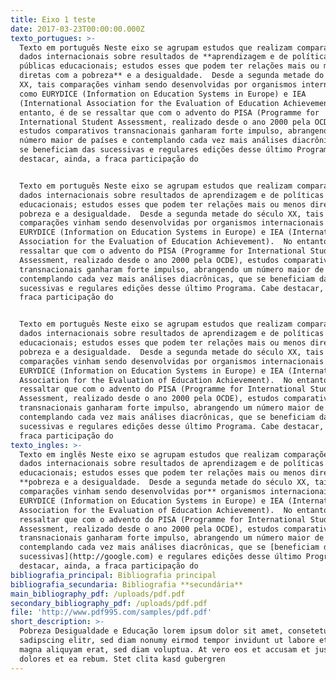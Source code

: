```yaml
---
title: Eixo 1 teste
date: 2017-03-23T00:00:00.000Z
texto_portugues: >-
  Texto em português Neste eixo se agrupam estudos que realizam comparações de
  dados internacionais sobre resultados de **aprendizagem e de políticas
  públicas educacionais; estudos esses que podem ter relações mais ou menos
  diretas com a pobreza** e a desigualdade.  Desde a segunda metade do século
  XX, tais comparações vinham sendo desenvolvidas por organismos internacionais
  como EURYDICE (Information on Education Systems in Europe) e IEA
  (International Association for the Evaluation of Education Achievement).  No
  entanto, é de se ressaltar que com o advento do PISA (Programme for
  International Student Assessment, realizado desde o ano 2000 pela OCDE),
  estudos comparativos transnacionais ganharam forte impulso, abrangendo um
  número maior de países e contemplando cada vez mais análises diacrônicas, que
  se beneficiam das sucessivas e regulares edições desse último Programa. Cabe
  destacar, ainda, a fraca participação do


  Texto em português Neste eixo se agrupam estudos que realizam comparações de
  dados internacionais sobre resultados de aprendizagem e de políticas públicas
  educacionais; estudos esses que podem ter relações mais ou menos diretas com a
  pobreza e a desigualdade.  Desde a segunda metade do século XX, tais
  comparações vinham sendo desenvolvidas por organismos internacionais como
  EURYDICE (Information on Education Systems in Europe) e IEA (International
  Association for the Evaluation of Education Achievement).  No entanto, é de se
  ressaltar que com o advento do PISA (Programme for International Student
  Assessment, realizado desde o ano 2000 pela OCDE), estudos comparativos
  transnacionais ganharam forte impulso, abrangendo um número maior de países e
  contemplando cada vez mais análises diacrônicas, que se beneficiam das
  sucessivas e regulares edições desse último Programa. Cabe destacar, ainda, a
  fraca participação do


  Texto em português Neste eixo se agrupam estudos que realizam comparações de
  dados internacionais sobre resultados de aprendizagem e de políticas públicas
  educacionais; estudos esses que podem ter relações mais ou menos diretas com a
  pobreza e a desigualdade.  Desde a segunda metade do século XX, tais
  comparações vinham sendo desenvolvidas por organismos internacionais como
  EURYDICE (Information on Education Systems in Europe) e IEA (International
  Association for the Evaluation of Education Achievement).  No entanto, é de se
  ressaltar que com o advento do PISA (Programme for International Student
  Assessment, realizado desde o ano 2000 pela OCDE), estudos comparativos
  transnacionais ganharam forte impulso, abrangendo um número maior de países e
  contemplando cada vez mais análises diacrônicas, que se beneficiam das
  sucessivas e regulares edições desse último Programa. Cabe destacar, ainda, a
  fraca participação do
texto_ingles: >-
  Texto em inglês Neste eixo se agrupam estudos que realizam comparações de
  dados internacionais sobre resultados de aprendizagem e de políticas públicas
  educacionais; estudos esses que podem ter relações mais ou menos diretas com a
  **pobreza e a desigualdade.  Desde a segunda metade do século XX, tais
  comparações vinham sendo desenvolvidas por** organismos internacionais como
  EURYDICE (Information on Education Systems in Europe) e IEA (International
  Association for the Evaluation of Education Achievement).  No entanto, é de se
  ressaltar que com o advento do PISA (Programme for International Student
  Assessment, realizado desde o ano 2000 pela OCDE), estudos comparativos
  transnacionais ganharam forte impulso, abrangendo um número maior de países e
  contemplando cada vez mais análises diacrônicas, que se [beneficiam das
  sucessivas](http://google.com) e regulares edições desse último Programa. Cabe
  destacar, ainda, a fraca participação do
bibliografia_principal: Bibliografia principal
bibliografia_secundaria: Bibliografia **secundária**
main_bibliography_pdf: /uploads/pdf.pdf
secondary_bibliography_pdf: /uploads/pdf.pdf
file: 'http://www.pdf995.com/samples/pdf.pdf'
short_description: >-
  Pobreza Desigualdade e Educação lorem ipsum dolor sit amet, consetetur
  sadipscing elitr, sed diam nonumy eirmod tempor invidunt ut labore et dolore
  magna aliquyam erat, sed diam voluptua. At vero eos et accusam et justo duo
  dolores et ea rebum. Stet clita kasd gubergren
---
```


